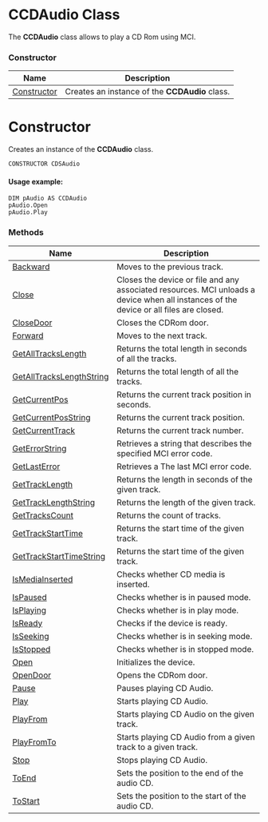 # CCDAudio Class

The **CCDAudio** class allows to play a CD Rom using MCI.

### Constructor

| Name       | Description |
| ---------- | ----------- |
| [Constructor](#Constructor) | Creates an instance of the **CCDAudio** class. |

# <a name="Constructor"></a>Constructor

Creates an instance of the **CCDAudio** class.

```
CONSTRUCTOR CDSAudio
```

#### Usage example:

```
DIM pAudio AS CCDAudio
pAudio.Open
pAudio.Play
```

### Methods

| Name       | Description |
| ---------- | ----------- |
| [Backward](#Backward) | Moves to the previous track. |
| [Close](#Close) | Closes the device or file and any associated resources. MCI unloads a device when all instances of the device or all files are closed.  |
| [CloseDoor](#CloseDoor) | Closes the CDRom door. |
| [Forward](#Forward) | Moves to the next track. |
| [GetAllTracksLength](#GetAllTracksLength) | Returns the total length in seconds of all the tracks. |
| [GetAllTracksLengthString](#GetAllTracksLengthString) | Returns the total length of all the tracks. |
| [GetCurrentPos](#GetCurrentPos) | Returns the current track position in seconds. |
| [GetCurrentPosString](#GetCurrentPosString) | Returns the current track position. |
| [GetCurrentTrack](#GetCurrentTrack) | Returns the current track number. |
| [GetErrorString](#GetErrorString) | Retrieves a string that describes the specified MCI error code. |
| [GetLastError](#GetLastError) | Retrieves a The last MCI error code. |
| [GetTrackLength](#GetTrackLength) | Returns the length in seconds of the given track. |
| [GetTrackLengthString](#GetTrackLengthString) | Returns the length of the given track. |
| [GetTracksCount](#GetTracksCount) | Returns the count of tracks. |
| [GetTrackStartTime](#GetTrackStartTime) | Returns the start time of the given track. |
| [GetTrackStartTimeString](#GetTrackStartTimeString) | Returns the start time of the given track. |
| [IsMediaInserted](#IsMediaInserted) | Checks whether CD media is inserted. |
| [IsPaused](#IsPaused) | Checks whether is in paused mode. |
| [IsPlaying](#IsPlaying) | Checks whether is in play mode. |
| [IsReady](#IsReady) | Checks if the device is ready. |
| [IsSeeking](#IsSeeking) | Checks whether is in seeking mode. |
| [IsStopped](#IsStopped) | Checks whether is in stopped mode. |
| [Open](#Open) | Initializes the device. |
| [OpenDoor](#OpenDoor) | Opens the CDRom door. |
| [Pause](#Pause) | Pauses playing CD Audio. |
| [Play](#Play) | Starts playing CD Audio. |
| [PlayFrom](#PlayFrom) | Starts playing CD Audio on the given track. |
| [PlayFromTo](#PlayFromTo) | Starts playing CD Audio from a given track to a given track. |
| [Stop](#Stop) | Stops playing CD Audio. |
| [ToEnd](#ToEnd) | Sets the position to the end of the audio CD. |
| [ToStart](#ToStart) | Sets the position to the start of the audio CD. |

